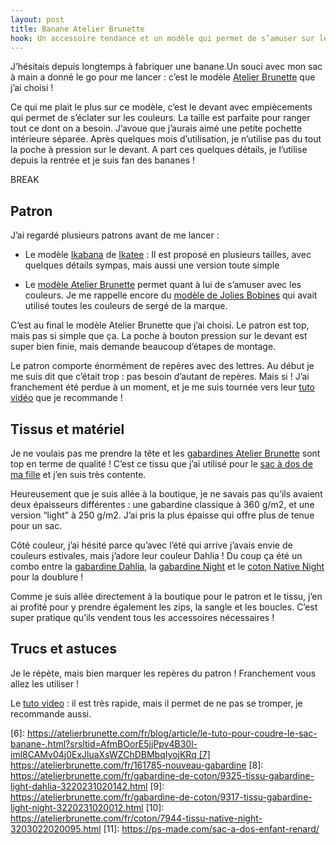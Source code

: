 ```yaml
---
layout: post
title: Banane Atelier Brunette
hook: Un accessoire tendance et un modèle qui permet de s’amuser sur les couleurs.
---
```


J’hésitais depuis longtemps à fabriquer une banane.Un souci avec mon sac à main a donné le go pour me lancer : c’est le modèle [Atelier Brunette](1) que j’ai choisi !

Ce qui me plait le plus sur ce modèle, c’est le devant avec empiècements qui permet de s’éclater sur les couleurs. La taille est parfaite pour ranger tout ce dont on a besoin. J’avoue que j’aurais aimé une petite pochette intérieure séparée. Après quelques mois d’utilisation, je n’utilise pas du tout la poche à pression sur le devant. A part ces quelques détails, je l’utilise depuis la rentrée et je suis fan des bananes !

BREAK

## Patron

J’ai regardé plusieurs patrons avant de me lancer : 

- Le modèle [Ikabana](3) de [Ikatee](2) : Il est proposé en plusieurs tailles, avec quelques détails sympas, mais aussi une version toute simple

- Le [modèle Atelier Brunette](4) permet quant à lui de s’amuser avec les couleurs. Je me rappelle encore du [modèle de Jolies Bobines](5) qui avait utilisé toutes les couleurs de sergé de la marque. 

C’est au final le modèle Atelier Brunette que j’ai choisi. Le patron est top, mais pas si simple que ça. La poche à bouton pression sur le devant est super bien finie, mais demande beaucoup d’étapes de montage. 

Le patron comporte énormément de repères avec des lettres. Au début je me suis dit que c’était trop : pas besoin d’autant de repères. Mais si ! J’ai franchement été perdue à un moment, et je me suis tournée vers leur [tuto vidéo](6) que je recommande !

## Tissus et matériel

Je ne voulais pas me prendre la tête et les [gabardines Atelier Brunette](7) sont top en terme de qualité ! C’est ce tissu que j’ai utilisé pour le [sac à dos de ma fille](11) et j’en suis très contente. 

Heureusement que je suis allée à la boutique, je ne savais pas qu’ils avaient deux épaisseurs différentes : une gabardine classique à 360 g/m2, et une version “light” à 250 g/m2. J’ai pris la plus épaisse qui offre plus de tenue pour un sac. 

Côté couleur, j’ai hésité parce qu’avec l’été qui arrive j’avais envie de couleurs estivales, mais j’adore leur couleur Dahlia ! Du coup ça été un combo entre la [gabardine Dahlia](8), la [gabardine Night](9) et le [coton Native Night](10) pour la doublure !

Comme je suis allée directement à la boutique pour le patron et le tissu, j’en ai profité pour y prendre également les zips, la sangle et les boucles. C’est super pratique qu’ils vendent tous les accessoires nécessaires !

## Trucs et astuces

Je le répète, mais bien marquer les repères du patron ! Franchement vous allez les utiliser !

Le [tuto video](6) : il est très rapide, mais il permet de ne pas se tromper, je recommande aussi.

[1]: https://atelierbrunette.com/fr/
[2]: https://ikatee.fr/
[3]: https://ikatee.fr/products/patron-sac-banane-ikabanana-pdf
[4]: https://atelierbrunette.com/fr/les-patrons-atelier-brunette/8184-le-sac-banane-2001671596586.html
[5]: https://www.facebook.com/JoliesBobinesetautresperipeties/posts/banane-multicolore-le-voici-enfin-mon-sac-banane-atelierbrunette-le-patron-est-p/474954851303283/
[6]: https://atelierbrunette.com/fr/blog/article/le-tuto-pour-coudre-le-sac-banane-.html?srsltid=AfmBOorE5jjPpv4B30l-iml8CAMv04j0ExJluaXsWZChDBMbqIyojKRq [7] https://atelierbrunette.com/fr/161785-nouveau-gabardine
[8]: https://atelierbrunette.com/fr/gabardine-de-coton/9325-tissu-gabardine-light-dahlia-3220231020142.html
[9]: https://atelierbrunette.com/fr/gabardine-de-coton/9317-tissu-gabardine-light-night-3220231020012.html
[10]: https://atelierbrunette.com/fr/coton/7944-tissu-native-night-3203022020095.html
[11]: https://ps-made.com/sac-a-dos-enfant-renard/



